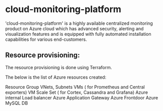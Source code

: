 # cloud-monitoring-platform
'cloud-monitoring-platform' is a highly available centralized monitoring product on Azure cloud which has advanced security, alerting and visualization features and is equipped with fully automated installation capabilities for various end-customers.

## Resource provisioning:
The resource provisioning is done using Terraform.

The below is the list of Azure resources created:

Resource Group
VNets, Subnets
VMs ( for Prometheus and Central exporters)
VM Scale Set ( for Cortex, Cassandra and Grafana)
Azure internal Load balancer
Azure Application Gateway
Azure Frontdoor
Azure MySQL DB
